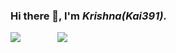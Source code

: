 ### Hi there 👋, I'm <i>Krishna(Kai391)<i>.<br>
<img src="https://github-readme-stats.vercel.app/api?username=Kai391&show_icons=true&theme=highcontrast">&nbsp;&nbsp;&nbsp;&nbsp;&nbsp;&nbsp;&nbsp;&nbsp;&nbsp;&nbsp;&nbsp;&nbsp;&nbsp;&nbsp;&nbsp;<img src="https://github-readme-stats.vercel.app/api/top-langs/?username=Kai391&theme=merko">
